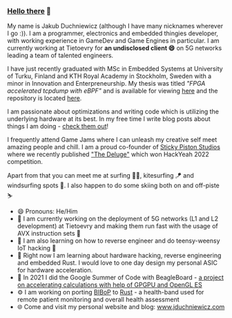 ### [Hello there](https://www.youtube.com/watch?v=rEq1Z0bjdwc) 👋

My name is Jakub Duchniewicz (although I have many nicknames wherever I go :)). I am a programmer, electronics and embedded thingies developer, with working experience in GameDev and Game Engines in particular. I am currently working at Tietoevry for **an undisclosed client 😄** on 5G networks leading a team of talented engineers. 

I have just recently graduated with MSc in Embedded Systems at University of Turku, Finland and KTH Royal Academy in Stockholm, Sweden with a minor in Innovation and Enterpreneurship. My thesis was titled *"FPGA accelerated tcpdump with eBPF"* and is available for viewing [here](https://jduchniewicz.com/FPGA-capture.pdf) and the repository is located [here](https://github.com/JDuchniewicz/de0-nano-soc-starter).

I am passionate about optimizations and writing code which is utilizing the underlying hardware at its best. In my free time I write blog posts about things I am doing - [check them out](https://jduchniewicz.com/posts/)!

I frequently attend Game Jams where I can unleash my creative self meet amazing people and chill. I am a proud co-founder of [Sticky Piston Studios](https://github.com/Sticky-Piston-Studios) where we recently published ["The Deluge"](https://hist0r.itch.io/the-deluge) which won HackYeah 2022 competition. 

Apart from that you can meet me at surfing 🏄‍♂️, kitesurfing 🪁 and windsurfing spots 🤙. I also happen to do some skiing both on and off-piste ⛷️

- 😄 Pronouns: He/Him
- 🏢 I am currently working on the deployment of 5G networks (L1 and L2 development) at Tietoevry and making them run fast with the usage of AVX instruction sets 🏃
- 📖 I am also learning on how to reverse engineer and do teensy-weensy IoT hacking 🤖 
- 🌱 Right now I am learning about hardware hacking, reverse engineering and embedded Rust. I would love to one day design my personal ASIC for hardware acceleration.
- 🐶 In 2021 I did the Google Summer of Code with BeagleBoard - [a project on accelerating calculations with help of GPGPU and OpenGL ES](https://jduchniewicz.github.io/gsoc2021-blog/)
- ⚙️ I am working on porting [BIBoP](https://github.com/JDuchniewicz/BIBoP) to [Rust](https://github.com/JDuchniewicz/RustBIBoP) - a health-band used for remote patient monitoring and overall health assessment
- 🌐 Come and visit my personal website and blog: www.jduchniewicz.com
